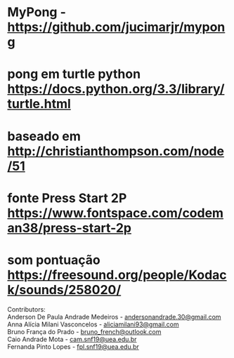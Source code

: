 # MyPong - https://github.com/jucimarjr/mypong
# pong em turtle python https://docs.python.org/3.3/library/turtle.html
# baseado em http://christianthompson.com/node/51
# fonte Press Start 2P https://www.fontspace.com/codeman38/press-start-2p
# som pontuação https://freesound.org/people/Kodack/sounds/258020/

Contributors:  
Anderson De Paula Andrade Medeiros - andersonandrade.30@gmail.com  
Anna Alícia Milani Vasconcelos - aliciamilani93@gmail.com  
Bruno França do Prado - bruno_french@outlook.com  
Caio Andrade Mota - cam.snf19@uea.edu.br  
Fernanda Pinto Lopes - fpl.snf19@uea.edu.br
